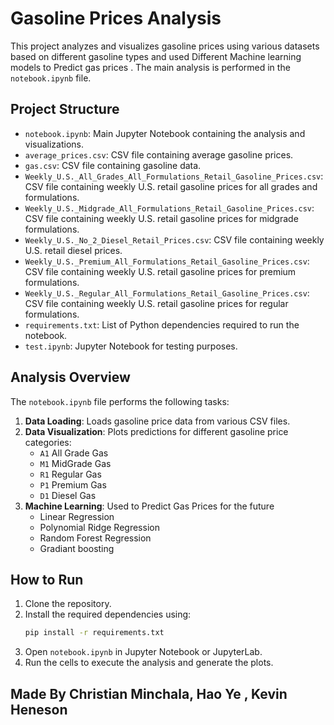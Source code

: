# Gasoline Prices Analysis

This project analyzes and visualizes gasoline prices using various datasets based on different gasoline types and used Different Machine learning models to Predict gas prices . The main analysis is performed in the `notebook.ipynb` file.

## Project Structure

- `notebook.ipynb`: Main Jupyter Notebook containing the analysis and visualizations.
- `average_prices.csv`: CSV file containing average gasoline prices.
- `gas.csv`: CSV file containing gasoline data.
- `Weekly_U.S._All_Grades_All_Formulations_Retail_Gasoline_Prices.csv`: CSV file containing weekly U.S. retail gasoline prices for all grades and formulations.
- `Weekly_U.S._Midgrade_All_Formulations_Retail_Gasoline_Prices.csv`: CSV file containing weekly U.S. retail gasoline prices for midgrade formulations.
- `Weekly_U.S._No_2_Diesel_Retail_Prices.csv`: CSV file containing weekly U.S. retail diesel prices.
- `Weekly_U.S._Premium_All_Formulations_Retail_Gasoline_Prices.csv`: CSV file containing weekly U.S. retail gasoline prices for premium formulations.
- `Weekly_U.S._Regular_All_Formulations_Retail_Gasoline_Prices.csv`: CSV file containing weekly U.S. retail gasoline prices for regular formulations.
- `requirements.txt`: List of Python dependencies required to run the notebook.
- `test.ipynb`: Jupyter Notebook for testing purposes.

## Analysis Overview

The `notebook.ipynb` file performs the following tasks:

1. **Data Loading**: Loads gasoline price data from various CSV files.
2. **Data Visualization**: Plots predictions for different gasoline price categories:
    - `A1` All Grade Gas
    - `M1` MidGrade Gas
    - `R1` Regular Gas
    - `P1` Premium Gas
    - `D1` Diesel Gas
3. **Machine Learning**: Used to Predict Gas Prices for the future 
    - Linear Regression
    - Polynomial Ridge Regression
    - Random Forest Regression
    - Gradiant boosting 
## How to Run

1. Clone the repository.
2. Install the required dependencies using:
    ```sh
    pip install -r requirements.txt
    ```
3. Open `notebook.ipynb` in Jupyter Notebook or JupyterLab.
4. Run the cells to execute the analysis and generate the plots.

## Made By Christian Minchala, Hao Ye , Kevin Heneson
